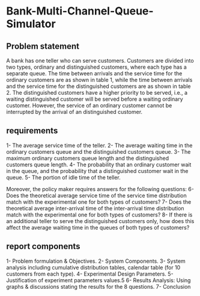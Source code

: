 # Bank-Multi-Channel-Queue-Simulator

## Problem statement
A bank has one teller who can serve customers. Customers are divided into two types, 
ordinary and distinguished customers, where each type has a separate queue. The time 
between arrivals and the service time for the ordinary customers are as shown in table 1, 
while the time between arrivals and the service time for the distinguished customers are 
as shown in table 2. The distinguished customers have a higher priority to be served, 
i.e., a waiting distinguished customer will be served before a waiting ordinary customer. 
However, the service of an ordinary customer cannot be interrupted by the arrival of an 
distinguished customer.

## requirements
1- The average service time of the teller.
2- The average waiting time in the ordinary customers queue and the distinguished customers queue.
3- The maximum ordinary customers queue length and the distinguished customers queue length.
4- The probability that an ordinary customer wait in the queue, and the probability that a distinguished customer wait in the queue.
5- The portion of idle time of the teller.

Moreover, the policy maker requires answers for the following questions:
6- Does the theoretical average service time of the service time distribution match with the experimental one for both types of customers?
7- Does the theoretical average inter-arrival time of the inter-arrival time distribution match with the experimental one for both types of customers?
8- If there is an additional teller to serve the distinguished customers only, how does this affect the average waiting time in the queues of both types of 
customers?

## report components
1- Problem formulation & Objectives.
2- System Components.
3- System analysis including cumulative distribution tables, calendar table (for 10 customers from each type).
4- Experimental Design Parameters.
5- Justification of experiment parameters values.5
6- Results Analysis: Using graphs & discussions stating the results for the 8 questions.
7- Conclusion
